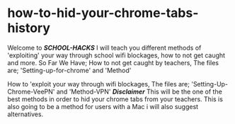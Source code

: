 # how-to-hid-your-chrome-tabs-history
Welcome to ***SCHOOL-HACKS***
I will teach you different methods of 'exploiting' your way through school wifi blockages, how to not get caught and more.
So Far We Have;
How to not get caught by teachers, The files are;
'Setting-up-for-chrome' and 'Method'

How to 'exploit your way through wifi blockages, The files are;
'Setting-Up-Chrome-VeePN' and 'Method-VPN'
***Disclaimer***
This will be the one of the best methods in order to hid your chrome tabs from your teachers.
This is also going to be a method for users with a Mac i will also suggest alternatives.
